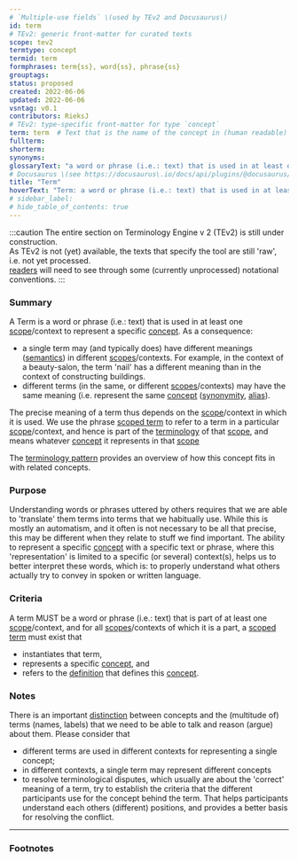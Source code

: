 ```yaml
---
# `Multiple-use fields` \(used by TEv2 and Docusaurus\)
id: term
# TEv2: generic front-matter for curated texts
scope: tev2
termtype: concept
termid: term
formphrases: term{ss}, word{ss}, phrase{ss}
grouptags:
status: proposed
created: 2022-06-06
updated: 2022-06-06
vsntag: v0.1
contributors: RieksJ
# TEv2: type-specific front-matter for type `concept`
term: term  # Text that is the name of the concept in (human readable) texts.
fullterm:
shorterm:
synonyms:
glossaryText: "a word or phrase (i.e.: text) that is used in at least one [scope](@)/context to represent a specific [concept](@)."
# Docusaurus \(see https://docusaurus\.io/docs/api/plugins/@docusaurus/plugin-content-docs#markdown-front-matter\):
title: "Term"
hoverText: "Term: a word or phrase (i.e.: text) that is used in at least one Scope/context to represent a specific Concept."
# sidebar_label:
# hide_table_of_contents: true
---
```


:::caution
The entire section on Terminology Engine v 2 (TEv2) is still under construction.<br/>
As TEv2 is not (yet) available, the texts that specify the tool are still 'raw', i.e. not yet processed.<br/>[readers](@) will need to see through some (currently unprocessed) notational conventions.
:::

### Summary
A Term is a word or phrase (i.e.: text) that is used in at least one [scope](@)/context to represent a specific [concept](@). As a consequence:
- a single term may (and typically does) have different meanings ([semantics](@)) in different [scopes](@)/contexts. For example, in the context of a beauty-salon, the term 'nail' has a different meaning than in the context of constructing buildings.
- different terms (in the same, or different [scopes](@)/contexts) may have the same meaning (i.e. represent the same [concept](@) ([synonymity](https://en.wikipedia.org/wiki/Synonym), [alias](https://www.merriam-webster.com/dictionary/alias)).

The precise meaning of a term thus depends on the [scope](@)/context in which it is used. We use the phrase [scoped term](@) to refer to a term in a particular [scope](@)/context, and hence is part of the [terminology](@) of that [scope](@), and means whatever [concept](@) it represents in that [scope](@)

The [terminology pattern](pattern-terminology@) provides an overview of how this concept fits in with related concepts.

### Purpose
Understanding words or phrases uttered by others requires that we are able to 'translate' them terms into terms that we habitually use. While this is mostly an automatism, and it often is not necessary to be all that precise, this may be different when they relate to stuff we find important. The ability to represent a specific [concept](@) with a specific text or phrase, where this 'representation' is limited to a specific (or several) context(s), helps us to better interpret these words, which is: to properly understand what others actually try to convey in spoken or written language.

### Criteria
A term MUST be a word or phrase (i.e.: text) that is part of at least one [scope](@)/context, and for all [scopes](@)/contexts of which it is a part, a [scoped term](@) must exist that
- instantiates that term,
- represents a specific [concept](@), and
- refers to the [definition](@) that defines this [concept](@).

### Notes
There is an important [distinction](https://simple.wikipedia.org/wiki/Concept) between concepts and the (multitude of) terms (names, labels) that we need to be able to talk and reason (argue) about them. Please consider that

* different terms are used in different contexts for representing a single concept;
* in different contexts, a single term may represent different concepts
* to resolve terminological disputes, which usually are about the 'correct' meaning of a term, try to establish the criteria that the different participants use for the concept behind the term. That helps participants understand each others (different) positions, and provides a better basis for resolving the conflict.

---
### Footnotes

[^1]: WikiPedia has a concise [explanation of concepts](https://en.wikipedia.org/wiki/Concept). We use the term 'concept' as a [mental representation](https://en.wikipedia.org/wiki/Mental_representation).

[^2]: For the difference between 'Concept' and 'Term', see https://simple.wikipedia.org/wiki/Concept.
